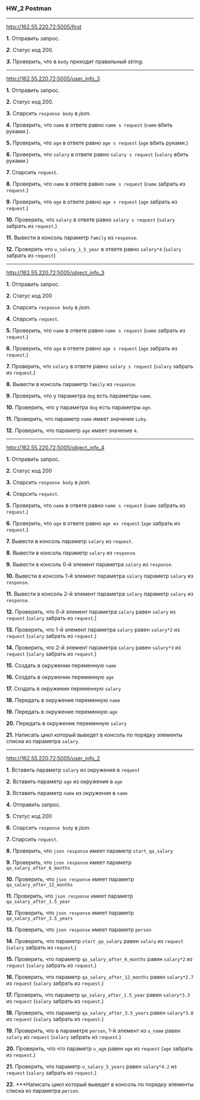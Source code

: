 ### HW_2 Postman

___
http://162.55.220.72:5005/first

**1.** Отправить запрос.

***2.*** Статус код 200.

***3.*** Проверить, что в `body` приходит правильный *string*.
___
http://162.55.220.72:5005/user_info_3

**1.** Отправить запрос.

**2.** Статус код 200.

**3.** Спарсить `response body` в *json*.

**4.** Проверить, что `name` в ответе равно `name s request` (`name` вбить руками.).

**5.** Проверить, что `age` в ответе равно `age s request` (`age` вбить руками.)

**6.** Проверить, что `salary` в ответе равно `salary s request` (`salary` вбить руками.)

**7.** Спарсить `request`.

**8.** Проверить, что `name` в ответе равно `name s request` (`name` забрать из `request`.)

**9.** Проверить, что `age` в ответе равно `age s request` (`age` забрать из `request`.)

**10.** Проверить, что `salary` в ответе равно `salary s request` (`salary` забрать из `request`.)

**11.** Вывести в консоль параметр `family` из `response`.

**12.** Проверить что `u_salary_1_5_year` в ответе равно `salary*4` (`salary` забрать из `request`)
___
http://162.55.220.72:5005/object_info_3

**1.** Отправить запрос.

**2.** Статус код 200

**3.** Спарсить `response body` в *json*.

**4.** Спарсить `request`.

**5.** Проверить, что `name` в ответе равно `name s request` (`name` забрать из `request`.)

**6.** Проверить, что `age` в ответе равно `age s request` (`age` забрать из `request`.)

**7.** Проверить, что `salary` в ответе равно `salary s request` (`salary` забрать из `request`.)

**8.** Вывести в консоль параметр `family` из `response`.

**9.** Проверить, что у параметра `dog` есть параметры `name`.

**10.** Проверить, что у параметра `dog` есть параметры `age`.

**11.** Проверить, что параметр `name` имеет значение `Luky`.

**12.** Проверить, что параметр `age` имеет значение `4`.
___
http://162.55.220.72:5005/object_info_4

**1.** Отправить запрос.

**2.** Статус код 200

**3.** Спарсить `response body` в *json*.

**4.** Спарсить `request`.

**5.** Проверить, что `name` в ответе равно `name s request` (`name` забрать из `request`.)

**6.** Проверить, что `age` в ответе равно `age из request` (`age` забрать из `request`.)

**7.** Вывести в консоль параметр `salary` из `request`.

**8.** Вывести в консоль параметр `salary` из `response`.

**9.** Вывести в консоль 0-й элемент параметра `salary` из `response`.

**10.** Вывести в консоль 1-й элемент параметра `salary` параметр `salary` из `response`.

**11.** Вывести в консоль 2-й элемент параметра `salary` параметр `salary` из `response`.

**12.** Проверить, что 0-й элемент параметра `salary` равен `salary` из `request` (`salary` забрать из `request`.)

**13.** Проверить, что 1-й элемент параметра `salary` равен `salary*2` из `request` (`salary` забрать из `request`.)

**14.** Проверить, что 2-й элемент параметра `salary` равен `salary*3` из `request` (`salary` забрать из `request`.)

**15.** Создать в окружении переменную `name`

**16.** Создать в окружении переменную `age`

**17.** Создать в окружении переменную `salary`

**18.** Передать в окружение переменную `name`

**19.** Передать в окружение переменную `age`

**20.** Передать в окружение переменную `salary`

**21.** Написать цикл который выведет в консоль по порядку элементы списка из параметра `salary`.
___
http://162.55.220.72:5005/user_info_2

**1.** Вставить параметр `salary` из окружения в `request`

**2.** Вставить параметр `age` из окружения в `age`

**3.** Вставить параметр `name` из окружения в `name`

**4.** Отправить запрос.

**5.** Статус код 200

**6.** Спарсить `response body` в *json*.

**7.** Спарсить `request`.

**8.** Проверить, что `json response` имеет параметр `start_qa_salary`

**9.** Проверить, что `json response` имеет параметр `qa_salary_after_6_months`

**10.** Проверить, что `json response` имеет параметр `qa_salary_after_12_months`

**11.** Проверить, что `json response` имеет параметр `qa_salary_after_1.5_year`

**12.** Проверить, что `json response` имеет параметр `qa_salary_after_3.5_years`

**13.** Проверить, что `json response` имеет параметр `person`

**14.** Проверить, что параметр `start_qa_salary` равен `salary` из `request` (`salary` забрать из `request`.)

**15.** Проверить, что параметр `qa_salary_after_6_months` равен `salary*2` из `request` (`salary` забрать из `request`.)

**16.** Проверить, что параметр `qa_salary_after_12_months` равен `salary*2.7` из `request` (`salary` забрать из `request`.)

**17.** Проверить, что параметр `qa_salary_after_1.5_year` равен `salary*3.3` из `request` (`salary` забрать из `request`.)

**18.** Проверить, что параметр `qa_salary_after_3.5_years` равен `salary*3.8` из `request` (`salary` забрать из `request`.)

**19.** Проверить, что в параметре `person`, 1-й элемент из `u_name` равен `salary` из `request` (`salary` забрать из `request`.)

**20.** Проверить, что что параметр `u_age` равен `age` из `request` (`age` забрать из `request`.)

**21.** Проверить, что параметр `u_salary_5_years` равен `salary*4.2` из `request` (`salary` забрать из `request`.)

**22.** ***Написать цикл который выведет в консоль по порядку элементы списка из параметра `person`.
